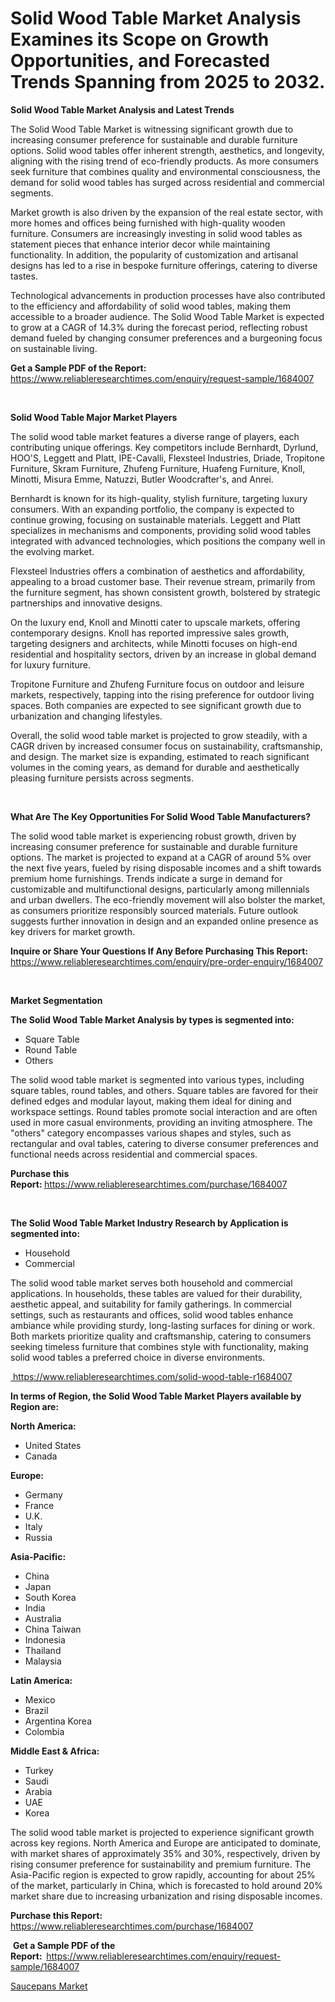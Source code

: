 <p><h1>Solid Wood Table Market Analysis Examines its Scope on Growth Opportunities, and Forecasted Trends Spanning from 2025 to 2032.</h1></p><p><strong>Solid Wood Table Market Analysis and Latest Trends</strong></p>
<p><p>The Solid Wood Table Market is witnessing significant growth due to increasing consumer preference for sustainable and durable furniture options. Solid wood tables offer inherent strength, aesthetics, and longevity, aligning with the rising trend of eco-friendly products. As more consumers seek furniture that combines quality and environmental consciousness, the demand for solid wood tables has surged across residential and commercial segments.</p><p>Market growth is also driven by the expansion of the real estate sector, with more homes and offices being furnished with high-quality wooden furniture. Consumers are increasingly investing in solid wood tables as statement pieces that enhance interior decor while maintaining functionality. In addition, the popularity of customization and artisanal designs has led to a rise in bespoke furniture offerings, catering to diverse tastes.</p><p>Technological advancements in production processes have also contributed to the efficiency and affordability of solid wood tables, making them accessible to a broader audience. The Solid Wood Table Market is expected to grow at a CAGR of 14.3% during the forecast period, reflecting robust demand fueled by changing consumer preferences and a burgeoning focus on sustainable living.</p></p>
<p><strong>Get a Sample PDF of the Report:&nbsp;</strong> <a href="https://www.reliableresearchtimes.com/enquiry/request-sample/1684007?utm_campaign=2182&utm_medium=2&utm_source=Github&utm_content=ia&utm_term=06022025&utm_id=solid-wood-table">https://www.reliableresearchtimes.com/enquiry/request-sample/1684007</a></p>
<p>&nbsp;</p>
<p><strong>Solid Wood Table Major Market Players</strong></p>
<p><p>The solid wood table market features a diverse range of players, each contributing unique offerings. Key competitors include Bernhardt, Dyrlund, HOO'S, Leggett and Platt, IPE-Cavalli, Flexsteel Industries, Driade, Tropitone Furniture, Skram Furniture, Zhufeng Furniture, Huafeng Furniture, Knoll, Minotti, Misura Emme, Natuzzi, Butler Woodcrafter's, and Anrei.</p><p>Bernhardt is known for its high-quality, stylish furniture, targeting luxury consumers. With an expanding portfolio, the company is expected to continue growing, focusing on sustainable materials. Leggett and Platt specializes in mechanisms and components, providing solid wood tables integrated with advanced technologies, which positions the company well in the evolving market.</p><p>Flexsteel Industries offers a combination of aesthetics and affordability, appealing to a broad customer base. Their revenue stream, primarily from the furniture segment, has shown consistent growth, bolstered by strategic partnerships and innovative designs.</p><p>On the luxury end, Knoll and Minotti cater to upscale markets, offering contemporary designs. Knoll has reported impressive sales growth, targeting designers and architects, while Minotti focuses on high-end residential and hospitality sectors, driven by an increase in global demand for luxury furniture.</p><p>Tropitone Furniture and Zhufeng Furniture focus on outdoor and leisure markets, respectively, tapping into the rising preference for outdoor living spaces. Both companies are expected to see significant growth due to urbanization and changing lifestyles.</p><p>Overall, the solid wood table market is projected to grow steadily, with a CAGR driven by increased consumer focus on sustainability, craftsmanship, and design. The market size is expanding, estimated to reach significant volumes in the coming years, as demand for durable and aesthetically pleasing furniture persists across segments.</p></p>
<p>&nbsp;</p>
<p><strong>What Are The Key Opportunities For Solid Wood Table Manufacturers?</strong></p>
<p><p>The solid wood table market is experiencing robust growth, driven by increasing consumer preference for sustainable and durable furniture options. The market is projected to expand at a CAGR of around 5% over the next five years, fueled by rising disposable incomes and a shift towards premium home furnishings. Trends indicate a surge in demand for customizable and multifunctional designs, particularly among millennials and urban dwellers. The eco-friendly movement will also bolster the market, as consumers prioritize responsibly sourced materials. Future outlook suggests further innovation in design and an expanded online presence as key drivers for market growth.</p></p>
<p><strong>Inquire or Share Your Questions If Any Before Purchasing This Report:</strong> <a href="https://www.reliableresearchtimes.com/enquiry/pre-order-enquiry/1684007?utm_campaign=2182&utm_medium=2&utm_source=Github&utm_content=ia&utm_term=06022025&utm_id=solid-wood-table">https://www.reliableresearchtimes.com/enquiry/pre-order-enquiry/1684007</a></p>
<p>&nbsp;</p>
<p><strong>Market Segmentation</strong></p>
<p><strong>The Solid Wood Table Market Analysis by types is segmented into:</strong></p>
<p><ul><li>Square Table</li><li>Round Table</li><li>Others</li></ul></p>
<p><p>The solid wood table market is segmented into various types, including square tables, round tables, and others. Square tables are favored for their defined edges and modular layout, making them ideal for dining and workspace settings. Round tables promote social interaction and are often used in more casual environments, providing an inviting atmosphere. The "others" category encompasses various shapes and styles, such as rectangular and oval tables, catering to diverse consumer preferences and functional needs across residential and commercial spaces.</p></p>
<p><strong>Purchase this Report:&nbsp;</strong><a href="https://www.reliableresearchtimes.com/purchase/1684007?utm_campaign=2182&utm_medium=2&utm_source=Github&utm_content=ia&utm_term=06022025&utm_id=solid-wood-table">https://www.reliableresearchtimes.com/purchase/1684007</a></p>
<p>&nbsp;</p>
<p><strong>The Solid Wood Table Market Industry Research by Application is segmented into:</strong></p>
<p><ul><li>Household</li><li>Commercial</li></ul></p>
<p><p>The solid wood table market serves both household and commercial applications. In households, these tables are valued for their durability, aesthetic appeal, and suitability for family gatherings. In commercial settings, such as restaurants and offices, solid wood tables enhance ambiance while providing sturdy, long-lasting surfaces for dining or work. Both markets prioritize quality and craftsmanship, catering to consumers seeking timeless furniture that combines style with functionality, making solid wood tables a preferred choice in diverse environments.</p></p>
<p><a href="https://www.reliableresearchtimes.com/solid-wood-table-r1684007?utm_campaign=2182&utm_medium=2&utm_source=Github&utm_content=ia&utm_term=06022025&utm_id=solid-wood-table">&nbsp;https://www.reliableresearchtimes.com/solid-wood-table-r1684007</a></p>
<p><strong>In terms of Region, the Solid Wood Table Market Players available by Region are:</strong></p>
<p>
    <p> <strong> North America: </strong>
        <ul>
            <li>United States</li>
            <li>Canada</li>
        </ul>
        </p> 
    <p> <strong> Europe: </strong>
        <ul>
            <li>Germany</li>
            <li>France</li>
            <li>U.K.</li>
            <li>Italy</li>
            <li>Russia</li>
        </ul>
        </p> 
    <p> <strong> Asia-Pacific: </strong>
        <ul>
            <li>China</li>
            <li>Japan</li>
            <li>South Korea</li>
            <li>India</li>
            <li>Australia</li>
            <li>China Taiwan</li>
            <li>Indonesia</li>
            <li>Thailand</li>
            <li>Malaysia</li>
        </ul>
        </p> 
    <p> <strong> Latin America: </strong>
        <ul>
            <li>Mexico</li>
            <li>Brazil</li>
            <li>Argentina Korea</li>
            <li>Colombia</li>
        </ul>
        </p> 
    <p> <strong> Middle East & Africa: </strong>
        <ul>
            <li>Turkey</li>
            <li>Saudi</li>
            <li>Arabia</li>
            <li>UAE</li>
            <li>Korea</li>
        </ul>
    </p>
    </p>
<p><p>The solid wood table market is projected to experience significant growth across key regions. North America and Europe are anticipated to dominate, with market shares of approximately 35% and 30%, respectively, driven by rising consumer preference for sustainability and premium furniture. The Asia-Pacific region is expected to grow rapidly, accounting for about 25% of the market, particularly in China, which is forecasted to hold around 20% market share due to increasing urbanization and rising disposable incomes.</p></p>
<p><strong>Purchase this Report: </strong><a href="https://www.reliableresearchtimes.com/purchase/1684007?utm_campaign=2182&utm_medium=2&utm_source=Github&utm_content=ia&utm_term=06022025&utm_id=solid-wood-table">https://www.reliableresearchtimes.com/purchase/1684007</a></p>
<p>&nbsp;<strong>Get a Sample PDF of the Report:&nbsp;&nbsp;</strong><a href="https://www.reliableresearchtimes.com/enquiry/request-sample/1684007?utm_campaign=2182&utm_medium=2&utm_source=Github&utm_content=ia&utm_term=06022025&utm_id=solid-wood-table">https://www.reliableresearchtimes.com/enquiry/request-sample/1684007</a></p>
<p><strong></strong></p>
<p><p><a href="https://github.com/tona7vba/Market-Research-Report-List-1/blob/main/saucepans-market.md?utm_campaign=2182&utm_medium=2&utm_source=Github&utm_content=ia&utm_term=06022025&utm_id=solid-wood-table">Saucepans Market</a></p></p>